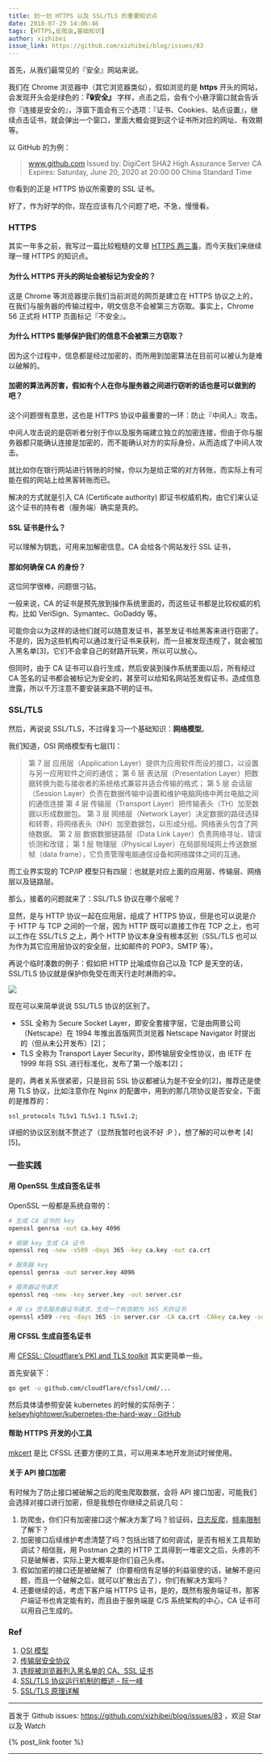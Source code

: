 ```yaml
---
title: 划一划 HTTPS 以及 SSL/TLS 的重要知识点
date: 2018-07-29 14:06:46
tags: [HTTPS,反爬虫,基础知识]
author: xizhibei
issue_link: https://github.com/xizhibei/blog/issues/83
---
```

<!-- en_title: https-and-ssl-tls-review -->

首先，从我们最常见的『安全』网站来说。

我们在 Chrome 浏览器中（其它浏览器类似），假如浏览的是 **https** 开头的网站，会发现开头会是绿色的：**『🔒安全』** 字样，点击之后，会有个小悬浮窗口就会告诉你『连接是安全的』，浮窗下面会有三个选项：『证书、Cookies、站点设置』，继续点击证书，就会弹出一个窗口，里面大概会提到这个证书所对应的网址、有效期等。

以 GitHub 的为例：

> www.github.com
> Issued by: DigiCert SHA2 High Assurance Server CA
> Expires: Saturday, June 20, 2020 at 20:00:00 China Standard Time

你看到的正是 HTTPS 协议所需要的 SSL 证书。

好了，作为好学的你，现在应该有几个问题了吧，不急，慢慢看。

<!-- more -->

### HTTPS

其实一年多之前，我写过一篇比较粗糙的文章 [HTTPS 两三事](https://github.com/xizhibei/blog/issues/30)，而今天我们来继续理一理 HTTPS 的知识点。

#### 为什么 HTTPS 开头的网址会被标记为安全的？

这是 Chrome 等浏览器提示我们当前浏览的网页是建立在 HTTPS 协议之上的，在我们与服务器的传输过程中，明文信息不会被第三方窃取。事实上，Chrome 56 正式将 HTTP 页面标记『不安全』。

#### 为什么 HTTPS 能够保护我们的信息不会被第三方窃取？

因为这个过程中，信息都是经过加密的，而所用到加密算法在目前可以被认为是难以破解的。

#### 加密的算法再厉害，假如有个人在你与服务器之间进行窃听的话也是可以做到的吧？

这个问题很有意思，这也是 HTTPS 协议中最重要的一环：防止『中间人』攻击。

中间人攻击说的是窃听者分别于你以及服务端建立独立的加密连接，但由于你与服务器都只能确认连接是加密的，而不能确认对方的实际身份，从而造成了中间人攻击。

就比如你在银行网站进行转账的时候，你以为是给正常的对方转账，而实际上有可能在假的网站上给黑客转账而已。

解决的方式就是引入 CA (Certificate authority) 即证书权威机构，由它们来认证这个证书的持有者（服务端）确实是真的。

#### SSL 证书是什么？

可以理解为钥匙，可用来加解密信息。CA 会给各个网站发行 SSL 证书，

#### 那如何确保 CA 的身份？

这位同学很棒，问题很刁钻。

一般来说，CA 的证书是预先放到操作系统里面的，而这些证书都是比较权威的机构，比如 VeriSign、Symantec、GoDaddy 等。

可能你会以为这样的话他们就可以随意发证书，甚至发证书给黑客来进行窃密了。不是的，因为这些机构可以通过发行证书来获利，而一旦被发现违规了，就会被加入黑名单[3]，它们不会拿自己的财路开玩笑，所以可以放心。

但同时，由于 CA 证书可以自行生成，然后安装到操作系统里面以后，所有经过 CA 签名的证书都会被标记为安全的，甚至可以给知名网站签发假证书，造成信息泄露，所以千万注意不要安装来路不明的证书。

### SSL/TLS

然后，再说说 SSL/TLS，不过得复习一个基础知识：**网络模型**。

我们知道，OSI 网络模型有七层[1]：

> 第 7 层 应用层（Application Layer）提供为应用软件而设的接口，以设置与另一应用软件之间的通信；
> 第 6 层 表达层（Presentation Layer）把数据转换为能与接收者的系统格式兼容并适合传输的格式；
> 第 5 层 会话层（Session Layer）负责在数据传输中设置和维护电脑网络中两台电脑之间的通信连接
> 第 4 层 传输层（Transport Layer）把传输表头（TH）加至数据以形成数据包。
> 第 3 层 网络层（Network Layer）决定数据的路径选择和转寄，将网络表头（NH）加至数据包，以形成分组。网络表头包含了网络数据。
> 第 2 层 数据数据链路层（Data Link Layer）负责网络寻址、错误侦测和改错；
> 第 1 层 物理层（Physical Layer）在局部局域网上传送数据帧（data frame），它负责管理电脑通信设备和网络媒体之间的互通。

而工业界实现的 TCP/IP 模型只有四层：也就是对应上面的应用层、传输层、网络层以及链路层。

那么，接着的问题就来了：SSL/TLS 协议在哪个层呢？

显然，是与 HTTP 协议一起在应用层，组成了 HTTPS 协议，但是也可以说是介于 HTTP 与 TCP 之间的一个层，因为 HTTP 既可以直接工作在 TCP 之上，也可以工作在 SSL/TLS 之上，两个 HTTP 协议本身没有根本区别（SSL/TLS 也可以为作为其它应用层协议的安全层，比如邮件的 POP3，SMTP 等）。

再说个临时凑数的例子：假如把 HTTP 比喻成你自己以及 TCP 是天空的话，SSL/TLS 协议就是保护你免受在雨天行走时淋雨的伞。

![](https://xizhibei.github.io/media/15318057777104/15327668012129.png)

现在可以来简单说说 SSL/TLS 协议的区别了。

-   SSL 全称为 Secure Socket Layer，即安全套接字层，它是由网景公司（Netscape）在 1994 年推出首版网页浏览器 Netscape Navigator 时提出的（但从未公开发布）[2]；
-   TLS 全称为 Transport Layer Security，即传输层安全性协议，由 IETF 在 1999 年将 SSL 进行标准化，发布了第一个版本[2]；

是的，两者关系很紧密，只是目前 SSL 协议都被认为是不安全的[2]，推荐还是使用 TLS 协议，比如注意你在 Nginx 的配置中，用到的那几项协议是否安全，下面的是推荐的：

    ssl_protocols TLSv1 TLSv1.1 TLSv1.2;

详细的协议区别就不赘述了（显然我暂时也说不好 :P ），想了解的可以参考 [4][5]。

### 一些实践

#### 用 OpenSSL 生成自签名证书

OpenSSL 一般都是系统自带的：

```bash
# 生成 CA 证书的 key
openssl genrsa -out ca.key 4096

# 根据 key 生成 CA 证书
openssl req -new -x509 -days 365 -key ca.key -out ca.crt

# 服务器 key
openssl genrsa -out server.key 4096

# 服务器证书请求
openssl req -new -key server.key -out server.csr

# 用 ca 签名服务器证书请求，生成一个有效期为 365 天的证书
openssl x509 -req -days 365 -in server.csr -CA ca.crt -CAkey ca.key -set_serial 01 -out server.crt
```

#### 用 CFSSL 生成自签名证书

用 [CFSSL: Cloudflare’s PKI and TLS toolkit](https://github.com/cloudflare/cfssl) 其实更简单一些。

首先安装下：

```bash
go get -u github.com/cloudflare/cfssl/cmd/...
```

然后具体请参照安装 kubernetes 的时候的实际例子：
[kelseyhightower/kubernetes-the-hard-way · GitHub](https://github.com/kelseyhightower/kubernetes-the-hard-way/blob/master/docs/04-certificate-authority.md)

#### 帮助 HTTPS 开发的小工具

[mkcert](https://github.com/FiloSottile/mkcert) 是比 CFSSL 还要方便的工具，可以用来本地开发测试时候使用。

#### 关于 API 接口加密

有时候为了防止接口被破解之后的爬虫爬取数据，会将 API 接口加密，可能我们会选择对接口进行加密，但是我想在你继续之前说几句：

1.  防爬虫，你们只有加密接口这个解决方案了吗？验证码，[日志反爬](https://github.com/xizhibei/blog/issues/46)，[频率限制](https://github.com/xizhibei/blog/issues/29)了解下？
2.  加密接口后续维护考虑清楚了吗？包括出错了如何调试，是否有相关工具帮助调试？相信我，用 Postman 之类的 HTTP 工具得到一堆密文之后，头疼的不只是破解者，实际上更大概率是你们自己头疼。
3.  假如加密的接口还是被破解了（你要相信有足够的利益驱使的话，破解不是问题，而且一个破解之后，就可以扩散出去了），你们有解决方案吗？
4.  还要继续的话，考虑下客户端 HTTPS 证书，是的，既然有服务端证书，那客户端证书也肯定能有的，而且由于服务端是 C/S 系统架构的中心，CA 证书可以用自己生成的。

### Ref

1.  [OSI 模型](https://zh.wikipedia.org/zh-cn/OSI%E6%A8%A1%E5%9E%8B)
2.  [传输层安全协议](http://zh.wikipedia.org/wiki/%E4%BC%A0%E8%BE%93%E5%B1%82%E5%AE%89%E5%85%A8%E5%8D%8F%E8%AE%AE)
3.  [违规被浏览器列入黑名单的 CA、SSL 证书](https://blog.myssl.com/ca-blacklist/)
4.  [SSL/TLS 协议运行机制的概述 - 阮一峰](http://www.ruanyifeng.com/blog/2014/02/ssl_tls.html)
5.  [SSL/TLS 原理详解](http://seanlook.com/2015/01/07/tls-ssl/)


***
首发于 Github issues: https://github.com/xizhibei/blog/issues/83 ，欢迎 Star 以及 Watch

{% post_link footer %}
***